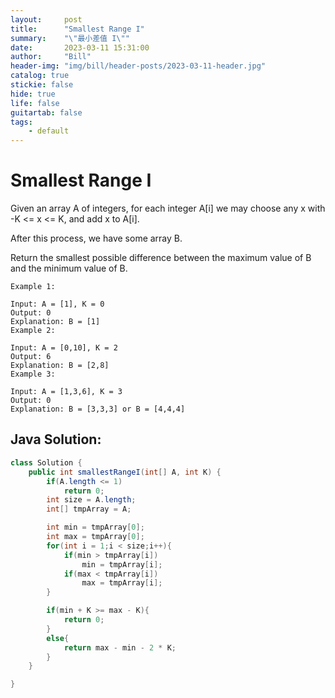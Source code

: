 ```yaml
---
layout:     post
title:      "Smallest Range I"
summary:    "\"最小差值 I\""
date:       2023-03-11 15:31:00
author:     "Bill"
header-img: "img/bill/header-posts/2023-03-11-header.jpg"
catalog: true
stickie: false
hide: true
life: false
guitartab: false
tags:
    - default
---
```


# Smallest Range I

Given an array A of integers, for each integer A[i] we may choose any x with -K <= x <= K, and add x to A[i].

After this process, we have some array B.

Return the smallest possible difference between the maximum value of B and the minimum value of B.


```
Example 1:

Input: A = [1], K = 0
Output: 0
Explanation: B = [1]
Example 2:

Input: A = [0,10], K = 2
Output: 6
Explanation: B = [2,8]
Example 3:

Input: A = [1,3,6], K = 3
Output: 0
Explanation: B = [3,3,3] or B = [4,4,4]
```


## Java Solution:

```java
class Solution {
    public int smallestRangeI(int[] A, int K) {
        if(A.length <= 1)
            return 0;
        int size = A.length;
        int[] tmpArray = A;

        int min = tmpArray[0];
        int max = tmpArray[0];
        for(int i = 1;i < size;i++){
            if(min > tmpArray[i])
                min = tmpArray[i];
            if(max < tmpArray[i])
                max = tmpArray[i];
        }

        if(min + K >= max - K){
            return 0;
        }
        else{
            return max - min - 2 * K;
        }
    }

}
```

